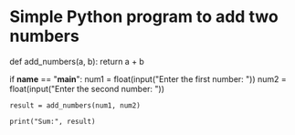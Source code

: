 # Simple Python program to add two numbers

def add_numbers(a, b):
    return a + b

if __name__ == "__main__":
    num1 = float(input("Enter the first number: "))
    num2 = float(input("Enter the second number: "))
    
    result = add_numbers(num1, num2)
    
    print("Sum:", result)
